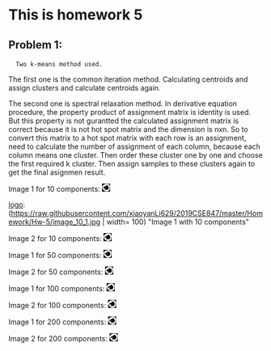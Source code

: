 # This is homework 5

## Problem 1:
```
  Two k-means method used. 
```
  The first one is the common iteration method. Calculating centroids and assign clusters and calculate centroids again.
  
  The second one is spectral relaxation method. In derivative equation procedure, 
  the property product of assignment matrix is identity is used. But this property is not gurantted the calculated assignment
  matrix is correct because it is not hot spot matrix and the dimension is nxn. So to convert this matrix to a hot spot matrix
  with each row is an assignment, need to calculate the number of assignment of each column, because each column means one cluster.
  Then order these cluster one by one and choose the first required k cluster. Then assign samples to these clusters again to get
  the final asignmen result.

Image 1 for 10 components: 
![alt text][logo]

[logo]: (https://raw.githubusercontent.com/xiaoyanLi629/2019CSE847/master/Homework/Hw-5/image_10_1.jpg | width= 100) "Image 1 with 10 components"

Image 2 for 10 components: 
![alt text][logo]

[logo]: https://raw.githubusercontent.com/xiaoyanLi629/2019CSE847/master/Homework/Hw-5/image_10_2.jpg "Image 2 with 10 components"

Image 1 for 50 components: 
![alt text][logo]

[logo]: https://raw.githubusercontent.com/xiaoyanLi629/2019CSE847/master/Homework/Hw-5/image_50_1.jpg "Image 1 with 50 components"

Image 2 for 50 components: 
![alt text][logo]

[logo]: https://raw.githubusercontent.com/xiaoyanLi629/2019CSE847/master/Homework/Hw-5/image_50_2.jpg "Image 2 with 50 components"

Image 1 for 100 components: 
![alt text][logo]

[logo]: https://raw.githubusercontent.com/xiaoyanLi629/2019CSE847/master/Homework/Hw-5/image_100_1.jpg "Image 1 with 100 components"

Image 2 for 100 components: 
![alt text][logo]

[logo]: https://raw.githubusercontent.com/xiaoyanLi629/2019CSE847/master/Homework/Hw-5/image_100_2.jpg "Image 2 with 100 components"

Image 1 for 200 components: 
![alt text][logo]

[logo]: https://raw.githubusercontent.com/xiaoyanLi629/2019CSE847/master/Homework/Hw-5/image_200_1.jpg "Image 1 with 200 components"

Image 2 for 200 components: 
![alt text][logo]

[logo]: https://raw.githubusercontent.com/xiaoyanLi629/2019CSE847/master/Homework/Hw-5/image_200_2.jpg "Image 2 with 200 components"
